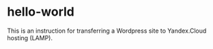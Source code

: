# hello-world
This is an instruction for transferring a Wordpress site to Yandex.Cloud hosting (LAMP).

